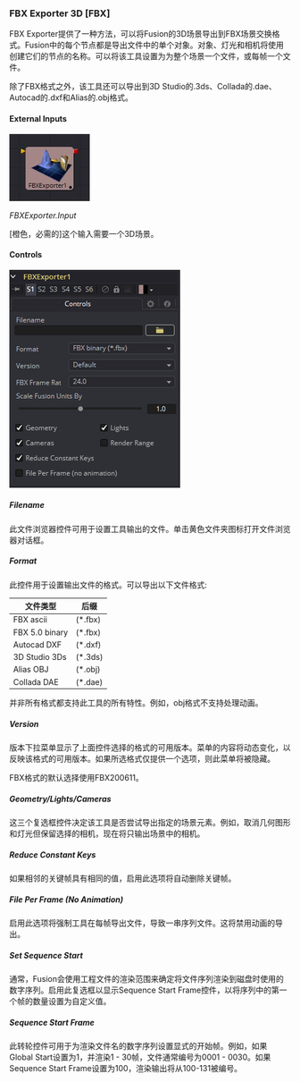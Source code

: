 ### FBX Exporter 3D [FBX]

FBX Exporter提供了一种方法，可以将Fusion的3D场景导出到FBX场景交换格式。Fusion中的每个节点都是导出文件中的单个对象。对象、灯光和相机将使用创建它们的节点的名称。可以将该工具设置为为整个场景一个文件，或每帧一个文件。

除了FBX格式之外，该工具还可以导出到3D Studio的.3ds、Collada的.dae、Autocad的.dxf和Alias的.obj格式。

#### External Inputs

 ![FBX_tile](images/FBX_tile.jpg)

*FBXExporter.Input*

[橙色，必需的]这个输入需要一个3D场景。

#### Controls

![FBX_Controls](images/FBX_Controls.png)

##### Filename

此文件浏览器控件可用于设置工具输出的文件。单击黄色文件夹图标打开文件浏览器对话框。

##### Format

此控件用于设置输出文件的格式。可以导出以下文件格式:

| 文件类型       | 后缀    |
| -------------- | ------- |
| FBX ascii      | (*.fbx) |
| FBX 5.0 binary | (*.fbx) |
| Autocad DXF    | (*.dxf) |
| 3D Studio 3Ds  | (*.3ds) |
| Alias OBJ      | (*.obj) |
| Collada DAE    | (*.dae) |

并非所有格式都支持此工具的所有特性。例如，obj格式不支持处理动画。

##### Version

版本下拉菜单显示了上面控件选择的格式的可用版本。菜单的内容将动态变化，以反映该格式的可用版本。如果所选格式仅提供一个选项，则此菜单将被隐藏。

FBX格式的默认选择使用FBX200611。

##### Geometry/Lights/Cameras

这三个复选框控件决定该工具是否尝试导出指定的场景元素。例如，取消几何图形和灯光但保留选择的相机，现在将只输出场景中的相机。

##### Reduce Constant Keys

如果相邻的关键帧具有相同的值，启用此选项将自动删除关键帧。

##### File Per Frame (No Animation)

启用此选项将强制工具在每帧导出文件，导致一串序列文件。这将禁用动画的导出。

##### Set Sequence Start

通常，Fusion会使用工程文件的渲染范围来确定将文件序列渲染到磁盘时使用的数字序列。启用此复选框以显示Sequence Start Frame控件，以将序列中的第一个帧的数量设置为自定义值。

##### Sequence Start Frame

此转轮控件可用于为渲染文件名的数字序列设置显式的开始帧。例如，如果Global Start设置为1，并渲染1 - 30帧，文件通常编号为0001 - 0030。如果Sequence Start Frame设置为100，渲染输出将从100-131被编号。